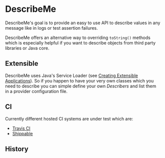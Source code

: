 # DescribeMe

DescribeMe's goal is to provide an easy to use API to describe values in any message like in
logs or test assertion failures.

DescribeMe offers an alternative way to overriding `toString()` methods which is especially
helpful if you want to describe objects from third party libraries or Java core.

## Extensible

DescribeMe uses Java's Service Loader (see [Creating Extensible Applications][java-spi]). So if
you happen to have your very own classes which you need to describe you can simple define your
own *Describers* and list them in a provider configuration file.

## CI

Currently different hosted CI systems are under test which are:

* [Travis CI][travis-ci.org]
* [Shippable][shippable.com]

## History

<!-- Links -->

[java-spi]: <https://docs.oracle.com/javase/tutorial/ext/basics/spi.html> "Creating Extensible Applications (The Java™ Tutorials > The Extension Mechanism > Creating and Using Extensions)"
[travis-ci.org]: <https://travis-ci.org/repositories> "Travis CI - Free Hosted Continuous Integration Platform for the Open Source Community"
[shippable.com]: <http://www.shippable.com/> "Shippable - Continuous integration, evolved."
